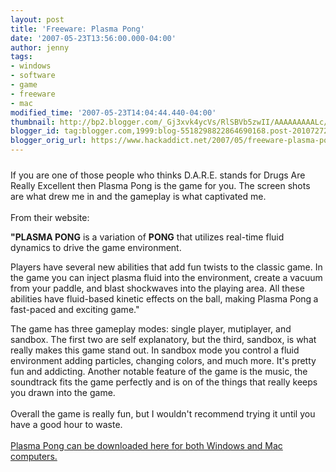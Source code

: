 ```yaml
---
layout: post
title: 'Freeware: Plasma Pong'
date: '2007-05-23T13:56:00.000-04:00'
author: jenny
tags:
- windows
- software
- game
- freeware
- mac
modified_time: '2007-05-23T14:04:44.440-04:00'
thumbnail: http://bp2.blogger.com/_Gj3xvk4ycVs/RlSBVb5zwII/AAAAAAAAALc/N_49eX8o0M0/s72-c/plasma3_big.JPG
blogger_id: tag:blogger.com,1999:blog-5518298822864690168.post-2010727294836245210
blogger_orig_url: https://www.hackaddict.net/2007/05/freeware-plasma-pong.html
---
```


<img alt="" border="0" id="BLOGGER_PHOTO_ID_5067817685966110850" src="{{ site.url }}/assets/images/2007-05-23-image-0000.JPG" style="margin: 0px auto 10px; display: block; text-align: center; "/>If you are one of those people who thinks D.A.R.E. stands for Drugs Are Really Excellent then Plasma Pong is the game for you.  The screen shots are what drew me in and the gameplay is what captivated me.<br/><br/>From their website:<br/><p><strong>"PLASMA PONG</strong> is a variation of <strong>PONG</strong> that utilizes    real-time fluid dynamics to drive the game environment.</p> <p>Players have several new abilities that add fun twists to the classic game.    In the game you can inject plasma fluid into the environment, create a vacuum    from your paddle, and blast shockwaves into the playing area. All these abilities    have fluid-based kinetic effects on the ball, making Plasma Pong<strong> </strong>a    fast-paced and exciting game."</p>The game has three gameplay modes: single player, mutiplayer, and sandbox.  The first two are self explanatory, but the third, sandbox, is what really makes this game stand out.  In sandbox mode you control a fluid environment adding particles, changing colors, and much more.  It's pretty fun and addicting.  Another notable feature of the game is the music, the soundtrack fits the game perfectly and is on of the things that really keeps you drawn into the game.<br/><br/>Overall the game is really fun, but I wouldn't recommend trying it until you have a good hour to waste.<br/><br/><a href="http://www.plasmapong.com/">Plasma Pong can be downloaded here for both Windows and Mac computers.</a>